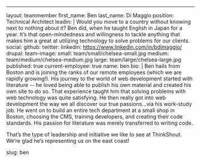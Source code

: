 ---
layout: teammember
first_name: Ben
last_name: Di Maggio
position: Technical Architect
leadin: |
  Would you move to a country without knowing next to nothing about it? Ben did, when he taught English in Japan for a year. It’s that open-mindedness and willingness to tackle anything that makes him a great at utilizing technology to solve problems for our clients.
social:
  github:
  twitter:
  linkedin: https://www.linkedin.com/in/bdimaggio/
  drupal:
team-image:
  small: team/small/chelsea-small.jpg
  medium: team/medium/chelsea-medium.jpg
  large: team/large/chelsea-large.jpg
published: true
current-employee: true
name: ben
bio: |
  Ben hails from Boston and is joining the ranks of our remote employees (which we are rapidly growing!). His journey to the world of web development started with literature -- he loved being able to publish his own material and created his own site to do so. That experience taught him that solving problems with web technology was quite satisfying. He then really got into web development the way we all discover our true passions...via his work-study job. He went on to build an entire tech department at a small shop in Boston, choosing the CMS, training developers, and creating their code standards. His passion for literature was merely transferred to writing code.
  <p>That’s the type of leadership and initiative we like to see at ThinkShout. We’re glad he’s representing us on the east coast!

slug: ben
